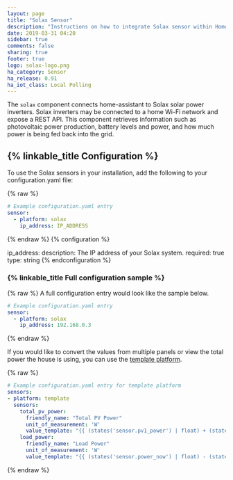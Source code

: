 ```yaml
---
layout: page
title: "Solax Sensor"
description: "Instructions on how to integrate Solax sensor within Home Assistant."
date: 2019-03-31 04:20
sidebar: true
comments: false
sharing: true
footer: true
logo: solax-logo.png
ha_category: Sensor
ha_release: 0.91
ha_iot_class: Local Polling
---
```


The `solax` component connects home-assistant to Solax solar power inverters. Solax inverters may be connected to a home Wi-Fi network and expose a REST API. This component retrieves information such as photovoltaic power production, battery levels and power, and how much power is being fed back into the grid.

## {% linkable_title Configuration %}

To use the Solax sensors in your installation, add the following to your configuration.yaml file:

{% raw %}
```yaml
# Example configuration.yaml entry
sensor:
  - platform: solax
    ip_address: IP_ADDRESS
```
{% endraw %}
{% configuration %}

ip_address:
  description: The IP address of your Solax system.
  required: true
  type: string
{% endconfiguration %}


### {% linkable_title Full configuration sample %}

{% raw %}
A full configuration entry would look like the sample below.


```yaml
# Example configuration.yaml entry
sensor:
  - platform: solax
    ip_address: 192.168.0.3
```
{% endraw %}

If you would like to convert the values from multiple panels or view the total power the house is using, you can use the [template platform](/components/sensor.template/).

{% raw %}
```yaml
# Example configuration.yaml entry for template platform
sensors:
- platform: template
  sensors:
    total_pv_power:
      friendly_name: "Total PV Power"
      unit_of_measurement: 'W'
      value_template: "{{ (states('sensor.pv1_power') | float) + (states('sensor.pv2_power') | float) }}"
    load_power:
      friendly_name: "Load Power"
      unit_of_measurement: 'W'
      value_template: "{{ (states('sensor.power_now') | float) - (states('sensor.exported_power') | float) }}"
```
{% endraw %}
